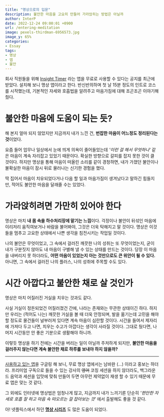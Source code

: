 ```yaml
---
title: "명상으로의 입문"
description: 불안한 마음을 고요히 만들어 가라앉히는 방법은 아닐까
author: InterP
date: 2022-12-24 09:00:01 +0900
url: /entering-meditation
image: pexels-thirdman-6956573.jpg
image_y: 65%
categories:
- Essay
tags: 
- 명상
- 앱
- 불안
---
```


회사 직원들을 위해 [Insight Timer](https://insighttimer.com/) 라는 앱을 무료로 사용할 수 있다는 공지를 최근에 받았다. 설치해 보니 명상 앱이라고 한다. 반신반의하며 첫 날 15분 정도의 인트로 코스를 시작했는데, 기본적인 자세와 호흡법을 알려주고 마음가짐에 대해 조곤조곤 이야기해 줬다. 

# 불안한 마음에 도움이 되는 듯?

해 본지 얼마 되지 않았지만 지금까지 내가 느낀 건, **번잡한 마음이 어느정도 정리된다는 것**이었다.

요즘 들어 업무나 일상에서 눈에 띄게 의욕이 줄어들었는데 *'이런 걸 해서 무엇하나'* 같은 마음이 계속 자리잡고 있었기 때문이다. 확실한 방향으로 갈피를 잡지 못한 것이 클 것이다. 하지만 명상을 통해 마음이 떠올린 소리를 같이 경청하면, 내가 가졌던 불안이나 불확실한 마음이 잠시 뒤로 물러나는 신기한 경험을 했다. 

딱 집어서 마음이 치유되었다거나 다음 할 일과 마음가짐이 생겨났다고 말하긴 힘들지만, 적어도 불안한 마음을 달래줄 수는 있었다.

# 가라앉히려면 가만히 있어야 한다

명상은 마치 **내 몸 속을 하수처리장에 맡기는 느낌**이다. 걱정이나 불안이 뒤섞인 마음에 이리저리 움직여보거나 바람을 불어봐야, 그것은 더욱 탁해지고 말 것이다. 명상은 이것들을 멈추고 고요한 상태에서 나쁜 생각을 침전시키는 작업일 것이다. 

나의 불안은 무엇이었고, 그 속에서 걸러진 깨끗한 나의 성취는 또 무엇이었는지, 굳이 내가 구분짓지 않아도 내 마음이 구별해 낼 수 있는 상태를 만드는 것이다. 당장 이 마음을 내버리지 못 하더라도, **어떤 마음이 있었는지 아는 것만으로도 큰 위안이 될 수 있다.** 아니면, 그 속에서 걸러진 나의 플러스, 나의 성취에 주목할 수도 있다.

# 시간 아깝다고 불안한 채로 살 것인가

명상은 마치 어질러진 거실을 치우는 것과도 같다. 

사실 거실이 정돈되었건 어질러졌건 간에, 나라는 존재와는 무관한 상태이긴 하다. 하지만 우리는 (적어도 나는) 깨끗한 거실을 볼 때 더욱 안정되며, 발을 옮기는데 고민을 해야 할 정도로 물건들이 널부러져 있다면 계속 마음이 심란할 것이다. 시간을 들여서 제자리에 가져다 두고 나면, 치우는 수고가 아깝다는 생각이 사라질 것이다. 그대로 뒀다면, 나머지 시간동안 안 좋은 기분으로 생활해야 하니까. 

이렇듯 명상을 하기 전에는 시간을 버리는 일이 아닐까 주저하게 되지만, **불안한 마음을 걸러주지 않는다면 계속 불안한 채로 하루를 보내야 하지 않을까?**

---

[사용하고 있는 앱](https://insighttimer.com/)을 구글링 해 보니, 무료 명상 앱에서는 남바완 (...) 이라고 홍보는 하더라. 프리미엄 구독으로 들을 수 있는 강사의 ~~영어~~ 코칭 세션을 하지 않더라도, 백그라운드 음악과 세션을 입맛에 맞춰 만들어 두면 아무런 제약없이 재생 할 수 있기 때문에 무료 앱은 맞는 것 같다. 

그 외에도 인터넷에 명상법은 엄청나게 많고, 지금까지 내가 느끼기론 단순히  _'편안한 자세로 호흡 잘 하고 마음 속 떠오르는 걸 잡아보는 것'_ 에서 출발해도 좋을 것 같다. 

아! 넷플릭스에서 하던 **[명상 시리즈](https://www.netflix.com/title/81280926)** 도 많은 도움이 되었다.